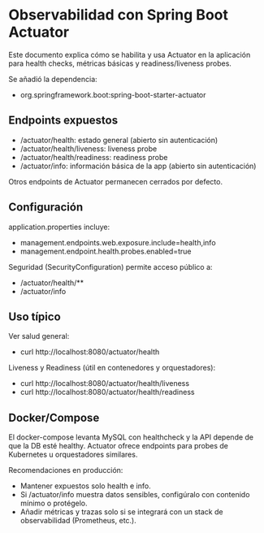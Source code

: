 # Observabilidad con Spring Boot Actuator

Este documento explica cómo se habilita y usa Actuator en la aplicación para health checks, métricas básicas y readiness/liveness probes.

Se añadió la dependencia:
- org.springframework.boot:spring-boot-starter-actuator

## Endpoints expuestos
- /actuator/health: estado general (abierto sin autenticación)
- /actuator/health/liveness: liveness probe
- /actuator/health/readiness: readiness probe
- /actuator/info: información básica de la app (abierto sin autenticación)

Otros endpoints de Actuator permanecen cerrados por defecto.

## Configuración
application.properties incluye:
- management.endpoints.web.exposure.include=health,info
- management.endpoint.health.probes.enabled=true

Seguridad (SecurityConfiguration) permite acceso público a:
- /actuator/health/**
- /actuator/info

## Uso típico
Ver salud general:
- curl http://localhost:8080/actuator/health

Liveness y Readiness (útil en contenedores y orquestadores):
- curl http://localhost:8080/actuator/health/liveness
- curl http://localhost:8080/actuator/health/readiness

## Docker/Compose
El docker-compose levanta MySQL con healthcheck y la API depende de que la DB esté healthy. Actuator ofrece endpoints para probes de Kubernetes u orquestadores similares.

Recomendaciones en producción:
- Mantener expuestos solo health e info.
- Si /actuator/info muestra datos sensibles, configúralo con contenido mínimo o protégelo.
- Añadir métricas y trazas solo si se integrará con un stack de observabilidad (Prometheus, etc.).

